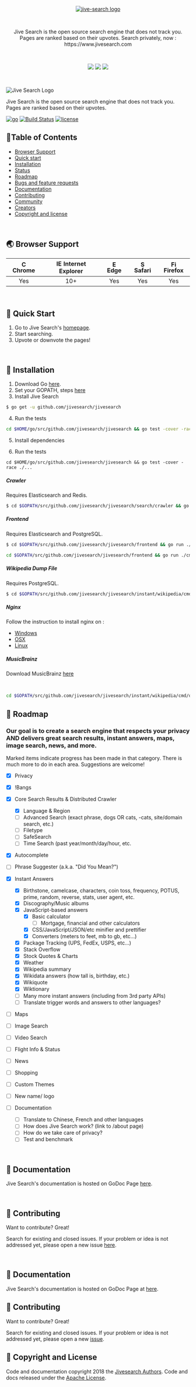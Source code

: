 <p align="center">
  <a href="https://github.com/adamfaliq42/jivesearch/edit/master/README.md">
    <img alt="jive-search logo" src="frontend/static/icons/logo.png">
  </a>
</p>

<br>


<p align="center">
Jive Search is the open source search engine that does not track you. Pages are ranked based on their upvotes. Search privately, now : https://www.jivesearch.com
</p>

<br>

<p align="center">
   <a href="https://github.com/jivesearch/jivesearch"><img src="https://img.shields.io/badge/go-1.10.2-blue.svg"></a>
   <a href="https://travis-ci.org/jivesearch/jivesearch"><img src="https://travis-ci.org/jivesearch/jivesearch.svg?branch=master"></a>
  <a href="https://github.com/jivesearch/jivesearch/blob/master/LICENSE"><img src="https://img.shields.io/badge/license-Apache-brightgreen.svg"></a>
</p>

<br>

![Jive Search Logo](frontend/static/icons/logo.png?raw=true "Jive Search")

Jive Search is the open source search engine that does not track you. Pages are ranked based on their upvotes.

[![go](https://img.shields.io/badge/go-1.10.2-blue.svg)](https://github.com/jivesearch/jivesearch) 
[![Build Status](https://travis-ci.org/jivesearch/jivesearch.svg?branch=master)](https://travis-ci.org/jivesearch/jivesearch)
[![license](https://img.shields.io/badge/license-Apache-brightgreen.svg)](https://github.com/jivesearch/jivesearch/blob/master/LICENSE) 

 
## 🚩Table of Contents
- [Browser Support](#browser-support)
- [Quick start](#quick-start)
- [Installation](#installation)
- [Status](#status)
- [Roadmap](#roadmap)
- [Bugs and feature requests](#bugs-and-feature-requests)
- [Documentation](#documentation)
- [Contributing](#contributing)
- [Community](#community)
- [Creators](#creators)
- [Copyright and license](#copyright-and-license)


<br>


## 🌏 Browser Support
| <img src="https://user-images.githubusercontent.com/1215767/34348387-a2e64588-ea4d-11e7-8267-a43365103afe.png" alt="Chrome" width="16px" height="16px" /> Chrome | <img src="https://user-images.githubusercontent.com/1215767/34348590-250b3ca2-ea4f-11e7-9efb-da953359321f.png" alt="IE" width="16px" height="16px" /> Internet Explorer | <img src="https://user-images.githubusercontent.com/1215767/34348380-93e77ae8-ea4d-11e7-8696-9a989ddbbbf5.png" alt="Edge" width="16px" height="16px" /> Edge | <img src="https://user-images.githubusercontent.com/1215767/34348394-a981f892-ea4d-11e7-9156-d128d58386b9.png" alt="Safari" width="16px" height="16px" /> Safari | <img src="https://user-images.githubusercontent.com/1215767/34348383-9e7ed492-ea4d-11e7-910c-03b39d52f496.png" alt="Firefox" width="16px" height="16px" /> Firefox |
| :---------: | :---------: | :---------: | :---------: | :---------: |
| Yes | 10+ | Yes | Yes | Yes |


<br>
  

## 🐾 Quick Start
1. Go to Jive Search's [homepage](https://www.jivesearch.com).
2. Start searching.
3. Upvote or downvote the pages!


<br>

## 💾 Installation

1. Download Go [here](https://golang.org/dl/).
2. Set your GOPATH, steps [here](https://github.com/golang/go/wiki/SettingGOPATH)
3. Install Jive Search

```bash
$ go get -u github.com/jivesearch/jivesearch
```
4. Run the tests

```bash
cd $HOME/go/src/github.com/jivesearch/jivesearch && go test -cover -race ./...
```


5. Install dependencies

4. Run the tests

```
cd $HOME/go/src/github.com/jivesearch/jivesearch && go test -cover -race ./...
```



##### Crawler
Requires Elasticsearch and Redis.

```bash
$ cd $GOPATH/src/github.com/jivesearch/jivesearch/search/crawler && go run ./cmd/crawler.go --workers=75 --time=5m --debug=true
```
  
##### Frontend
Requires Elasticsearch and PostgreSQL.

```bash
$ cd $GOPATH/src/github.com/jivesearch/jivesearch/frontend && go run ./cmd/frontend.go --debug=true
```

```bash
cd $GOPATH/src/github.com/jivesearch/jivesearch/frontend && go run ./cmd/frontend.go --debug=true
```


##### Wikipedia Dump File
Requires PostgreSQL.

```bash
$ cd $GOPATH/src/github.com/jivesearch/jivesearch/instant/wikipedia/cmd/dumper && go run dumper.go --workers=3 --dir=/path/to/wiki/files --text=true --data=true --truncate=400

```

##### Nginx

Follow the instruction to install nginx on :

- [Windows](https://www.nginx.com/resources/wiki/start/topics/tutorials/install/)
- [OSX](https://coderwall.com/p/dgwwuq/installing-nginx-in-mac-os-x-maverick-with-homebrew)
- [Linux](https://www.nginx.com/resources/wiki/start/topics/tutorials/install/)

##### MusicBrainz

Download MusicBrainz [here](https://picard.musicbrainz.org/downloads/)

<br>

```bash
cd $GOPATH/src/github.com/jivesearch/jivesearch/instant/wikipedia/cmd/dumper && go run dumper.go --workers=3 --dir=/path/to/wiki/files --text=true --data=true --truncate=400
```


## 🚀 **Roadmap** 
### Our goal is to create a search engine that respects your privacy AND delivers great search results, instant answers, maps, image search, news, and more. 
  
Marked items indicate progress has been made in that category. There is much more to do in each area. Suggestions are welcome!
- [x] Privacy
- [x] !Bangs
- [x] Core Search Results & Distributed Crawler
    - [x] Language & Region
    - [ ] Advanced Search (exact phrase, dogs OR cats,  -cats, site/domain search, etc.)
    - [ ] Filetype
    - [ ] SafeSearch        
    - [ ] Time Search (past year/month/day/hour, etc.
- [x] Autocomplete
- [ ] Phrase Suggester (a.k.a. "Did You Mean?")
- [x] Instant Answers
    - [x] Birthstone, camelcase, characters, coin toss, frequency, POTUS, prime, random, reverse, stats, user agent, etc. 
    - [x] Discography/Music albums
    - [x] JavaScript-based answers
        - [x] Basic calculator
            - [ ] Mortgage, financial and other calculators
        - [x] CSS/JavaScript/JSON/etc minifier and prettifier
        - [x] Converters (meters to feet, mb to gb, etc...)
    - [x] Package Tracking (UPS, FedEx, USPS, etc...)
    - [x] Stack Overflow
    - [x] Stock Quotes & Charts    
    - [x] Weather
    - [x] Wikipedia summary
    - [x] Wikidata answers (how tall is, birthday, etc.)
    - [x] Wikiquote
    - [x] Wiktionary    
    - [ ] Many more instant answers (including from 3rd party APIs)
    - [ ] Translate trigger words and answers to other languages?
- [ ] Maps
- [ ] Image Search
- [ ] Video Search
- [ ] Flight Info & Status
- [ ] News
- [ ] Shopping
- [ ] Custom Themes

- [ ] New name/ logo
- [ ] Documentation
    - [ ] Translate to Chinese, French and other languages
    - [ ] How does Jive Search work? (link to /about page)
    - [ ] How do we take care of privacy?
    - [ ] Test and benchmark

<br>

## 📙 Documentation
Jive Search's documentation is hosted on GoDoc Page [here](https://godoc.org/github.com/jivesearch/jivesearch).

<br>

## 💬 Contributing
Want to contribute? Great! 

Search for existing and closed issues. If your problem or idea is not addressed yet, please open a new issue [here](https://github.com/jivesearch/jivesearch/issues/new).

<br>
 
## 📙 Documentation
Jive Search's documentation is hosted on GoDoc Page at [here](https://godoc.org/github.com/jivesearch/jivesearch).

## 💬 Contributing
Want to contribute? Great! 

Search for existing and closed issues. If your problem or idea is not addressed yet, please open a new [issue](https://github.com/jivesearch/jivesearch/issues/new).


## 📜 Copyright and License
Code and documentation copyright 2018 the [Jivesearch Authors](https://github.com/jivesearch/jivesearch/graphs/contributors). Code and docs released under the [Apache License](https://github.com/jivesearch/jivesearch/blob/master/LICENSE).
